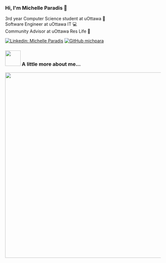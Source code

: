 ### Hi, I'm Michelle Paradis 👋

3rd year Computer Science student at uOttawa :notebook:
<br>
Software Engineer at uOttawa IT :computer:
<br>
Community Advisor at uOttawa Res Life :busts_in_silhouette:

[![Linkedin: Michelle Paradis](https://img.shields.io/badge/-MichelleParadis-blue?style=flat-square&logo=Linkedin&logoColor=white&link=https://www.linkedin.com/in/MichelleParadis/)](https://www.linkedin.com/in/https://www.linkedin.com/in/michelle-p-5aa062176//) [![GitHub michpara](https://img.shields.io/github/followers/michpara?label=follow&style=social)](https://github.com/michpara)

### <img src="https://media.giphy.com/media/VgCDAzcKvsR6OM0uWg/giphy.gif" width="50"> A little more about me...  

<img src="https://imgur.com/QcjrCMw.png" width="600">
